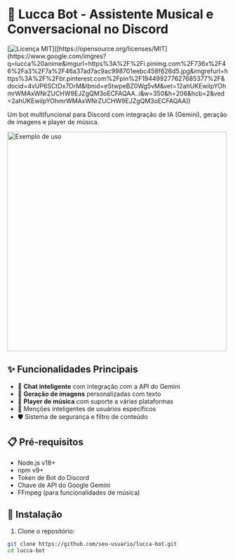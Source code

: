 # 🤖 Lucca Bot - Assistente Musical e Conversacional no Discord

[![Licença MIT]([[https://img.shields.io/badge/License-MIT-green.svg](https://www.google.com/imgres?q=lucca%20anime&imgurl=https%3A%2F%2Fi.pinimg.com%2F736x%2F46%2Fa3%2F7a%2F46a37ad7ac9ac998701eebc458f626d5.jpg&imgrefurl=https%3A%2F%2Fbr.pinterest.com%2Fpin%2F194499277627685377%2F&docid=4vUP6SCtDx7DrM&tbnid=eStwpeBZ0Wg5vM&vet=12ahUKEwiIpYOhmrWMAxWNrZUCHW9EJZgQM3oECFAQAA..i&w=350&h=206&hcb=2&ved=2ahUKEwiIpYOhmrWMAxWNrZUCHW9EJZgQM3oECFAQAA](https://img.shields.io/badge/License-MIT-green.svg)))]([https://opensource.org/licenses/MIT](https://www.google.com/imgres?q=lucca%20anime&imgurl=https%3A%2F%2Fi.pinimg.com%2F736x%2F46%2Fa3%2F7a%2F46a37ad7ac9ac998701eebc458f626d5.jpg&imgrefurl=https%3A%2F%2Fbr.pinterest.com%2Fpin%2F194499277627685377%2F&docid=4vUP6SCtDx7DrM&tbnid=eStwpeBZ0Wg5vM&vet=12ahUKEwiIpYOhmrWMAxWNrZUCHW9EJZgQM3oECFAQAA..i&w=350&h=206&hcb=2&ved=2ahUKEwiIpYOhmrWMAxWNrZUCHW9EJZgQM3oECFAQAA))

Um bot multifuncional para Discord com integração de IA (Gemini), geração de imagens e player de música.

<img src="https://i.imgur.com/7X8n5Wg.png" alt="Exemplo de uso" width="500">

## ✨ Funcionalidades Principais

- 💬 **Chat inteligente** com integração com a API do Gemini
- 🎨 **Geração de imagens** personalizadas com texto
- 🎵 **Player de música** com suporte a várias plataformas
- 🤖 Menções inteligentes de usuários específicos
- 🛡️ Sistema de segurança e filtro de conteúdo

## 📋 Pré-requisitos

- Node.js v18+
- npm v9+
- Token de Bot do Discord
- Chave de API do Google Gemini
- FFmpeg (para funcionalidades de música)

## 🚀 Instalação

1. Clone o repositório:
```bash
git clone https://github.com/seu-usuario/lucca-bot.git
cd lucca-bot
